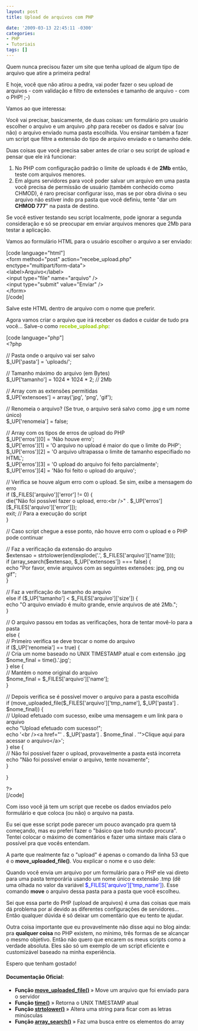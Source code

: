 ```yaml
---
layout: post
title: Upload de arquivos com PHP

date: '2009-03-13 22:45:11 -0300'
categories:
- PHP
- Tutoriais
tags: []
---
```

<p>Quem nunca precisou fazer um site que tenha upload de algum tipo de arquivo que atire a primeira pedra!</p>
<p>E hoje, você que não atirou a pedra, vai poder fazer o seu upload de arquivos - com validação e filtro de extensões e tamanho de arquivo - com o PHP!  ;-)</p>
<p>Vamos ao que interessa:</p>
<p>Você vai precisar, basicamente, de duas coisas: um formulário pro usuário escolher o arquivo e um arquivo .php para receber os dados e salvar (ou não) o arquivo enviado numa pasta escolhida. Vou ensinar também a fazer um script que filtre a extensão do tipo de arquivo enviado e o tamanho dele.</p>
<p>Duas coisas que você precisa saber antes de criar o seu script de upload e pensar que ele irá funcionar:</p>
<ol>
<li>No PHP com configuração padrão o limite de uploads é de <strong>2Mb</strong> então, teste com arquivos menores.</li>
<li>Em alguns servidores para você poder salvar um arquivo em uma pasta você precisa de permissão de usuário (também conhecido como CHMOD), é raro precisar configurar isso, mas se por obra divina o seu arquivo não estiver indo pra pasta que você definiu, tente "dar um <strong>CHMOD 777</strong>" na pasta de destino.</li>
</ol>
<p>Se você estiver testando seu script localmente, pode ignorar a segunda consideração e só se preocupar em enviar arquivos menores que 2Mb para testar a aplicação.</p>
<p>Vamos ao formulário HTML para o usuário escolher o arquivo a ser enviado:</p>
<p>[code language="html"]<br />
&lt;form method=&quot;post&quot; action=&quot;recebe_upload.php&quot; enctype=&quot;multipart/form-data&quot;&gt;<br />
&lt;label&gt;Arquivo&lt;/label&gt;<br />
&lt;input type=&quot;file&quot; name=&quot;arquivo&quot; /&gt;<br />
&lt;input type=&quot;submit&quot; value=&quot;Enviar&quot; /&gt;<br />
&lt;/form&gt;<br />
[/code]</p>
<p>Salve este HTML dentro de arquivo com o nome que preferir.</p>
<p>Agora vamos criar o arquivo que irá receber os dados e cuidar de tudo pra você... Salve-o como <span style="color: #99cc00;"><strong>recebe_upload.php</strong></span>:</p>
<p>[code language="php"]<br />
&lt;?php</p>
<p>// Pasta onde o arquivo vai ser salvo<br />
$_UP['pasta'] = 'uploads/';</p>
<p>// Tamanho máximo do arquivo (em Bytes)<br />
$_UP['tamanho'] = 1024 * 1024 * 2; // 2Mb</p>
<p>// Array com as extensões permitidas<br />
$_UP['extensoes'] = array('jpg', 'png', 'gif');</p>
<p>// Renomeia o arquivo? (Se true, o arquivo será salvo como .jpg e um nome único)<br />
$_UP['renomeia'] = false;</p>
<p>// Array com os tipos de erros de upload do PHP<br />
$_UP['erros'][0] = 'Não houve erro';<br />
$_UP['erros'][1] = 'O arquivo no upload é maior do que o limite do PHP';<br />
$_UP['erros'][2] = 'O arquivo ultrapassa o limite de tamanho especifiado no HTML';<br />
$_UP['erros'][3] = 'O upload do arquivo foi feito parcialmente';<br />
$_UP['erros'][4] = 'Não foi feito o upload do arquivo';</p>
<p>// Verifica se houve algum erro com o upload. Se sim, exibe a mensagem do erro<br />
if ($_FILES['arquivo']['error'] != 0) {<br />
die(&quot;Não foi possível fazer o upload, erro:&lt;br /&gt;&quot; . $_UP['erros'][$_FILES['arquivo']['error']]);<br />
exit; // Para a execução do script<br />
}</p>
<p>// Caso script chegue a esse ponto, não houve erro com o upload e o PHP pode continuar</p>
<p>// Faz a verificação da extensão do arquivo<br />
$extensao = strtolower(end(explode('.', $_FILES['arquivo']['name'])));<br />
if (array_search($extensao, $_UP['extensoes']) === false) {<br />
echo &quot;Por favor, envie arquivos com as seguintes extensões: jpg, png ou gif&quot;;<br />
}</p>
<p>// Faz a verificação do tamanho do arquivo<br />
else if ($_UP['tamanho'] &lt; $_FILES['arquivo']['size']) {<br />
echo &quot;O arquivo enviado é muito grande, envie arquivos de até 2Mb.&quot;;<br />
}</p>
<p>// O arquivo passou em todas as verificações, hora de tentar movê-lo para a pasta<br />
else {<br />
// Primeiro verifica se deve trocar o nome do arquivo<br />
if ($_UP['renomeia'] == true) {<br />
// Cria um nome baseado no UNIX TIMESTAMP atual e com extensão .jpg<br />
$nome_final = time().'.jpg';<br />
} else {<br />
// Mantém o nome original do arquivo<br />
$nome_final = $_FILES['arquivo']['name'];<br />
}</p>
<p>// Depois verifica se é possível mover o arquivo para a pasta escolhida<br />
if (move_uploaded_file($_FILES['arquivo']['tmp_name'], $_UP['pasta'] . $nome_final)) {<br />
// Upload efetuado com sucesso, exibe uma mensagem e um link para o arquivo<br />
echo &quot;Upload efetuado com sucesso!&quot;;<br />
echo '&lt;br /&gt;&lt;a href=&quot;' . $_UP['pasta'] . $nome_final . '&quot;&gt;Clique aqui para acessar o arquivo&lt;/a&gt;';<br />
} else {<br />
// Não foi possível fazer o upload, provavelmente a pasta está incorreta<br />
echo &quot;Não foi possível enviar o arquivo, tente novamente&quot;;<br />
}</p>
<p>}</p>
<p>?&gt;<br />
[/code]</p>
<p>Com isso você já tem um script que recebe os dados enviados pelo formulário e que coloca (ou não) o arquivo na pasta.</p>
<p>Eu sei que esse script pode parecer um pouco avançado pra quem tá começando, mas eu preferi fazer o "básico que todo mundo procura". Tentei colocar o máximo de comentários e fazer uma sintaxe mais clara o possível pra que vocês entendam.</p>
<p>A parte que realmente faz o "upload" é apenas o comando da linha 53 que é o <strong>move_uploaded_file()</strong>. Vou explicar o nome e o uso dele:</p>
<p>Quando você envia um arquivo por um formulário para o PHP ele vai direto para uma pasta temporária usando um nome único e extensão .tmp (dê uma olhada no valor da variável <span style="color: #0000ff;">$_FILES['arquivo']['tmp_name']</span>). Esse comando <strong>move</strong> o arquivo dessa pasta para a pasta que você escolheu.</p>
<p>Sei que essa parte do PHP (upload de arquivos) é uma das coisas que mais dá problema por aí devido as diferentes configurações de servidores... Então qualquer dúvida é só deixar um comentário que eu tento te ajudar.</p>
<p>Outra coisa importante que eu provavelmente não disse aqui no blog ainda: pra <strong>qualquer coisa</strong> no PHP existem, no mínimo, três formas de se alcançar o mesmo objetivo. Então não quero que encarem os meus scripts como a verdade absoluta. Eles são só um exemplo de um script eficiente e customizável baseado na minha experiência.</p>
<p>Espero que tenham gostado!</p>
<h4>Documentação Oficial:</h4>
<ul>
<li><strong>Função <a href="http://br.php.net/move_uploaded_file" target="_blank">move_uploaded_file()</a></strong> » Move um arquivo que foi enviado para o servidor</li>
<li><strong>Função <a href="http://br.php.net/time" target="_blank">time()</a></strong> » Retorna o UNIX TIMESTAMP atual</li>
<li><strong>Função <a href="http://br.php.net/strtolower" target="_blank">strtolower()</a></strong> » Altera uma string para ficar com as letras minúsculas</li>
<li><strong>Função <a href="http://br.php.net/array_search" target="_blank">array_search()</a></strong> » Faz uma busca entre os elementos do array</li>
</ul>
